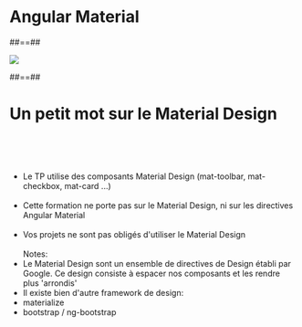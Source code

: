 <!-- .slide: class="transition-bg-grey-1 underline" -->
# Angular Material

##==##

<!-- .slide: class="full-center" -->
![](assets/images/school/basics/angular_material.png)

##==##

<!-- .slide -->
# Un petit mot sur le Material Design
<br><br><br>

- Le TP utilise des composants Material Design (mat-toolbar, mat-checkbox, mat-card ...)<br><br>
- Cette formation ne porte pas sur le Material Design, ni sur les directives Angular Material<br><br>
- Vos projets ne sont pas obligés d'utiliser le Material Design<br><br>
Notes:
- Le Material Design sont un ensemble de directives de Design établi par Google. Ce design consiste à espacer nos composants et les rendre plus 'arrondis'
- Il existe bien d'autre framework de design:
 - materialize
 - bootstrap / ng-bootstrap
